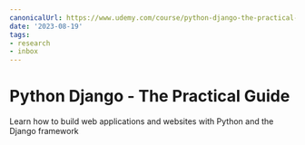 ```yaml
---
canonicalUrl: https://www.udemy.com/course/python-django-the-practical-guide/
date: '2023-08-19'
tags:
- research
- inbox
---
```


# Python Django - The Practical Guide

Learn how to build web applications and websites with Python and the Django framework